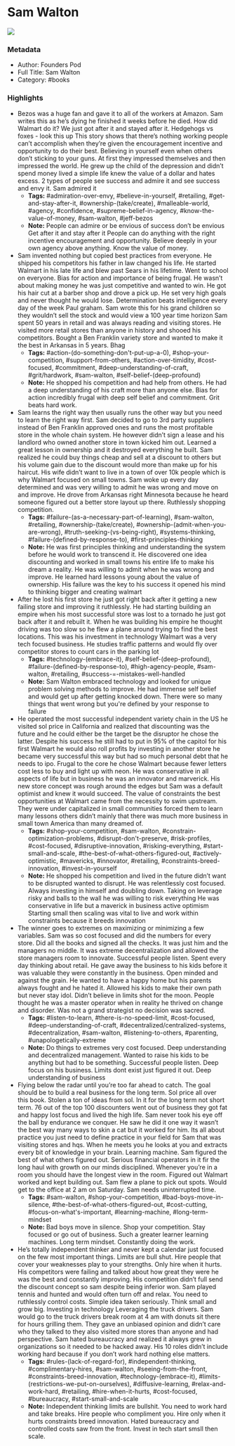 # Sam Walton

![](https://readwise-assets.s3.amazonaws.com/static/images/default-book-icon-9.63dbe834380e.png)

### Metadata

- Author: Founders Pod 
- Full Title: Sam Walton
- Category: #books

### Highlights

- Bezos was a huge fan and gave it to all of the workers at Amazon. Sam writes this as he’s dying he finished it weeks before he died.
  How did Walmart do it? We just got after it and stayed after it.
  Hedgehogs vs foxes - look this up
  This story shows that there’s nothing working people can’t accomplish when they’re given the encouragement incentive and opportunity to do their best. Believing in yourself even when others don’t sticking to your guns. At first they impressed themselves and then impressed the world.
  He grew up the child of the depression and didn’t spend money lived a simple life knew the value of a dollar and hates excess.
  2 types of people see success and admire it and see success and envy it. Sam admired it
    - **Tags:** #admiration-over-envy, #believe-in-yourself, #retailing, #get-and-stay-after-it, #ownership-(take/create), #malleable-world, #agency, #confidence, #supreme-belief-in-agency, #know-the-value-of-money, #sam-walton, #jeff-bezos
    - **Note:** People can admire or be envious of success don’t be envious
      Get after it and stay after it
      People can do anything with the right incentive encouragement and opportunity. Believe deeply in your own agency above anything.
      Know the value of money.
- Sam invented nothing but copied best practices from everyone. He shipped his competitors his father in law changed his life. He started Walmart in his late life and blew past Sears in his lifetime. Went to school on everyone.
  Bias for action and importance of being frugal. He wasn’t about making money he was just competitive and wanted to win. He got his hair cut at a barber shop and drove a pick up. He set very high goals and never thought he would lose. Determination beats intelligence every day of the week Paul graham.
  Sam wrote this for his grand children so they wouldn’t sell the stock and would view a 100 year time horizon
  Sam spent 50 years in retail and was always reading and visiting stores. He visited more retail stores than anyone in history and shooed his competitors. Bought a Ben Franklin variety store and wanted to make it the best in Arkansas in 5 years. Bhag
    - **Tags:** #action-(do-something-don't-put-up-a-0), #shop-your-competition, #support-from-others, #action-over-timidity, #cost-focused, #commitment, #deep-understanding-of-craft, #grit/hardwork, #sam-walton, #self-belief-(deep-profound)
    - **Note:** He shopped his competition and had help from others. He had a deep understanding of his craft more than anyone else. Bias for action incredibly frugal with deep self belief and commitment. Grit beats hard work.
- Sam learns the right way then usually runs the other way but you need to learn the right way first. Sam decided to go to 3rd party suppliers instead of Ben Franklin approved ones and runs the most profitable store in the whole chain system. He however didn’t sign a lease and his landlord who owned another store in town kicked him out. Learned a great lesson in ownership and it destroyed everything he built. Sam realized he could buy things cheap and sell at a discount to others but his volume gain due to the discount would more than make up for his haircut. His wife didn’t want to live in a town of over 10k people which is why Walmart focused on small towns.
  Sam woke up every day determined and was very willing to admit he was wrong and move on and improve.
  He drove from Arkansas right Minnesota because he heard someone figured out a better store layout up there. Ruthlessly shopping competition.
    - **Tags:** #failure-(as-a-necessary-part-of-learning), #sam-walton, #retailing, #ownership-(take/create), #ownership-(admit-when-you-are-wrong), #truth-seeking-(vs-being-right), #systems-thinking, #failure-(defined-by-response-to), #first-principles-thinking
    - **Note:** He was first principles thinking and understanding the system before he would work to transcend it. He discovered one idea discounting and worked in small towns his entire life to make his dream a reality. He was willing to admit when he was wrong and improve. He learned hard lessons young about the value of ownership. His failure was the key to his success it opened his mind to thinking bigger and creating walmart
- After he lost his first store he just got right back after it getting a new failing store and improving it ruthlessly. He had starting building an empire when his most successful store was lost to a tornado he just got back after it and rebuilt it. When he was building his empire he thought driving was too slow so he flew a plane around trying to find the best locations. This was his investment in technology Walmart was a very tech focused business. He studies traffic patterns and would fly over competitor stores to count cars in the parking lot
    - **Tags:** #technology-(embrace-it), #self-belief-(deep-profound), #failure-(defined-by-response-to), #high-agency-people, #sam-walton, #retailing, #success-=-mistakes-well-handled
    - **Note:** Sam Walton embraced technology and looked for unique problem solving methods to improve. He had immense self belief and would get up after getting knocked down. There were so many things that went wrong but you're defined by your response to failure
- He operated the most successful independent variety chain in the US he visited sol price in California and realized that discounting was the future and he could either be the target be the disruptor he chose the latter.
  Despite his success he still had to put in 95% of the capitol for his first Walmart he would also roll profits by investing in another store he became very successful this way but had so much personal debt that he needs to ipo.
  Frugal to the core he chose Walmart because fewer letters cost less to buy and light up with neon.
  He was conservative in all aspects of life but in business he was an innovator and marverick. His new store concept was rough around the edges but Sam was a default optimist and knew it would succeed.
  The value of constraints the best opportunities at Walmart came from the necessity to swim upstream. They were under capitalized in small communities forced them to learn many lessons others didn’t mainly that there was much more business in small town America than many dreamed of.
    - **Tags:** #shop-your-competition, #sam-walton, #constrain-optimization-problems, #disrupt-don't-preserve, #risk-profiles, #cost-focused, #disruptive-innovation, #risking-everything, #start-small-and-scale, #the-best-of-what-others-figured-out, #actively-optimistic, #mavericks, #innovator, #retailing, #constraints-breed-innovation, #invest-in-yourself
    - **Note:** He shopped his competition and lived in the future didn’t want to be disrupted wanted to disrupt.
      He was relentlessly cost focused.
      Always investing in himself and doubling down. Taking on leverage risky and balls to the wall he was willing to risk everything
      He was conservative in life but a maverick in business active optimism
      Starting small then scaling was vital to live and work within constraints because it breeds innovation
- The winner goes to extremes on maximizing or minimizing a few variables. Sam was so cost focused and did the numbers for every store. Did all the books and signed all the checks. It was just him and the managers no middle. It was extreme decentralization and allowed the store managers room to innovate.
  Successful people listen. Spent every day thinking about retail. He gave away the business to his kids before it was valuable they were constantly in the business. Open minded and against the grain.
  He wanted to have a happy home but his parents always fought and he hated it. Allowed his kids to make their own path but never stay idol.
  Didn’t believe in limits shot for the moon. People thought he was a master operator when in reality he thrived on change and disorder. Was not a grand strategist no decision was sacred.
    - **Tags:** #listen-to-learn, #there-is-no-speed-limit, #cost-focused, #deep-understanding-of-craft, #decentralized/centralized-systems, #decentralization, #sam-walton, #listening-to-others, #parenting, #unapologetically-extreme
    - **Note:** Do things to extremes very cost focused. Deep understanding and decentralized management. Wanted to raise his kids to be anything but had to be something. Successful people listen. Deep focus on his business. Limits dont exist just figured it out. Deep understanding of business
- Flying below the radar until you’re too far ahead to catch. The goal should be to build a real business for the long term. Sol price all over this book. Stolen a ton of ideas from sol. In it for the long term not short term. 76 out of the top 100 discounters went out of business they got fat and happy lost focus and lived the high life. Sam never took his eye off the ball by endurance we conquer. He saw he did it one way it wasn’t the best way many ways to skin a cat but it worked for him. Its all about practice you just need to define practice in your field for Sam that was visiting stores and hqs. When he meets you he looks at you and extracts every bit of knowledge in your brain. Learning machine. Sam figured the best of what others figured out.
  Serious financial operators in it fir the long haul with growth on our minds disciplined. Whenever you’re in a room you should have the longest view in the room.
  Figured out Walmart worked and kept building out.
  Sam flew a plane to pick out spots. Would get to the office at 2 am on Saturday. Sam needs uninterrupted time.
    - **Tags:** #sam-walton, #shop-your-competition, #bad-boys-move-in-silence, #the-best-of-what-others-figured-out, #cost-cutting, #focus-on-what's-important, #learning-machine, #long-term-mindset
    - **Note:** Bad boys move in silence. Shop your competition. Stay focused or go out of business. Such a greater learner learning machines. Long term mindset. Constantly doing the work.
- He’s totally independent thinker and never kept a calendar just focused on the few most important things. Limits are bull shut. Hire people that cover your weaknesses play to your strengths.
  Only hire when it hurts. His competitors were failing and talked about how great they were he was the best and constantly improving. His competition didn’t full send the discount concept so sam despite being inferior won.
  Sam played tennis and hunted and would often turn off and relax. You need to ruthlessly control costs. Simple idea taken seriously.
  Think small and grow big. Investing in technology
  Leveraging the truck drivers. Sam would go to the truck drivers break room at 4 am with donuts sit there for hours grilling them. They gave an unbiased opinion and didn’t care who they talked to they also visited more stores than anyone and had perspective.
  Sam hated bureaucracy and realized it always grew in organizations so it needed to be hacked away.
  His 10 roles didn’t include working hard because if you don’t work hard nothing else matters.
    - **Tags:** #rules-(lack-of-regard-for), #independent-thinking, #complimentary-hires, #sam-walton, #seeing-from-the-front, #constraints-breed-innovation, #technology-(embrace-it), #limits-(restrictions-we-put-on-ourselves), #diffusive-learning, #relax-and-work-hard, #retailing, #hire-when-it-hurts, #cost-focused, #bureaucracy, #start-small-and-scale
    - **Note:** Independent thinking limits are bullshit. You need to work hard and take breaks. Hire people who compliment you. Hire only when it hurts constraints breed innovation. Hated bureaucracy and controlled costs saw from the front. Invest in tech start smsll then scale.
